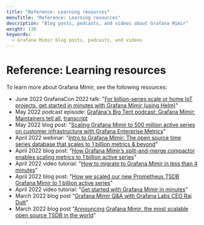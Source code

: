 ```yaml
---
title: "Reference: Learning resources"
menuTitle: "Reference: Learning resources"
description: "Blog posts, podcasts, and videos about Grafana Mimir"
weight: 130
keywords:
  - Grafana Mimir blog posts, podcasts, and videos
---
```


# Reference: Learning resources

To learn more about Grafana Mimir, see the following resources:

- June 2022 GrafanaCon 2022 talk: "[For billion-series scale or home IoT projects, get started in minutes with Grafana Mimir (using Helm)](https://grafana.com/go/grafanaconline/2022/grafana-mimir-migrate-your-metrics-in-minutes/)"
- May 2022 podcast episode: [Grafana's Big Tent podcast: Grafana Mimir: Maintainers tell all](https://bigtent.fm/4), [transcript](https://grafana.com/blog/2022/05/03/grafana-mimir-maintainers-tell-all/)
- May 2022 blog post: "[Scaling Grafana Mimir to 500 million active series on customer infrastructure with Grafana Enterprise Metrics](https://grafana.com/blog/2022/05/24/scaling-grafana-mimir-to-500-million-active-series-on-customer-infrastructure-with-grafana-enterprise-metrics/)"
- April 2022 webinar: "[Intro to Grafana Mimir: The open source time series database that scales to 1 billion metrics & beyond](https://grafana.com/go/webinar/intro-to-grafana-mimir/)"
- April 2022 blog post: "[How Grafana Mimir’s split-and-merge compactor enables scaling metrics to 1 billion active series](https://grafana.com/blog/2022/04/19/how-grafana-mimirs-split-and-merge-compactor-enables-scaling-metrics-to-1-billion-active-series/)"
- April 2022 video tutorial: "[How to migrate to Grafana Mimir in less than 4 minutes](https://grafana.com/blog/2022/04/25/video-how-to-migrate-to-grafana-mimir-in-less-than-4-minutes/)"
- April 2022 blog post: "[How we scaled our new Prometheus TSDB Grafana Mimir to 1 billion active series](https://grafana.com/blog/2022/04/08/how-we-scaled-our-new-prometheus-tsdb-grafana-mimir-to-1-billion-active-series/)"
- April 2022 video tutorial: "[Get started with Grafana Mimir in minutes](https://grafana.com/blog/2022/04/15/video-get-started-with-grafana-mimir-in-minutes/)"
- March 2022 blog post "[Grafana Mimir Q&A with Grafana Labs CEO Raj Dutt](https://grafana.com/blog/2022/03/30/qa-with-our-ceo-about-grafana-mimir/)"
- March 2022 blog post "[Announcing Grafana Mimir, the most scalable open source TSDB in the world](https://grafana.com/blog/2022/03/30/announcing-grafana-mimir/)"
